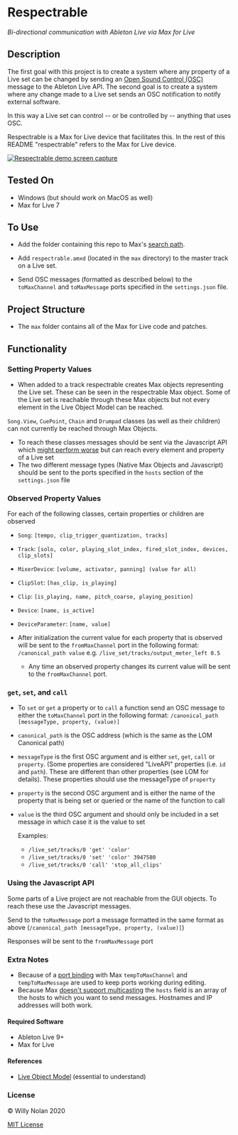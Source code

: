 # Respectrable
*Bi-directional communication with Ableton Live via Max for Live*

## Description
The first goal with this project is to create a system where any property of a Live set can be changed by sending an [Open Sound Control (OSC)](http://opensoundcontrol.org/introduction-osc) message to the Ableton Live API.
The second goal is to create a system where any change made to a Live set sends an OSC notification to notify external software.

In this way a Live set can control -- or be controlled by -- anything that uses OSC.

Respectrable is a Max for Live device that facilitates this. In the rest of this README "respectrable" refers to the Max for Live device.

[![Respectrable demo screen capture](https://i.imgur.com/IFKorea.jpg)](https://www.youtube.com/watch?time_continue=2&v=L1oF4Amrf9k "Respectrable demo screen capture")

## Tested On
- Windows (but should work on MacOS as well)
- Max for Live 7

## To Use
- Add the folder containing this repo to Max's [search path](https://docs.cycling74.com/max7/vignettes/search_path).

- Add `respectrable.amxd` (located in the `max` directory) to the master track on a Live set.

- Send OSC messages (formatted as described below) to the `toMaxChannel` and `toMaxMessage` ports specified in the `settings.json` file.

## Project Structure
- The `max` folder contains all of the Max for Live code and patches.

## Functionality
### Setting Property Values
- When added to a track respectrable creates Max objects representing the Live set. These can be seen in the respectrable Max object.
Some of the Live set is reachable through these Max objects but not every element in the Live Object Model can be reached. 

`Song.View`, `CuePoint`, `Chain` and `Drumpad` classes (as well as their children) can not currently be reached through Max Objects.

- To reach these classes messages should be sent via the Javascript API which [might perform worse](https://cycling74.com/forums/javascript-performance-vs-max-objects/) but can reach every element and property of a Live set
- The two different message types (Native Max Objects and Javascript) should be sent to the ports specified in the `hosts` section of the `settings.json` file

### Observed Property Values
For each of the following classes, certain properties or children are observed
- `Song`: `[tempo, clip_trigger_quantization, tracks]`
- `Track`: `[solo, color, playing_slot_index, fired_slot_index, devices, clip_slots]`
- `MixerDevice`: `[volume, activator, panning] (value for all)`
- `ClipSlot`: `[has_clip, is_playing]`
- `Clip`: `[is_playing, name, pitch_coarse, playing_position]`
- `Device`: `[name, is_active]`
- `DeviceParameter`: `[name, value]`
  
- After initialization the current value for each property that is observed will be sent to the `fromMaxChannel` port in the following format: `/canonical_path value`
    e.g. `/live_set/tracks/output_meter_left 0.5`

  - Any time an observed property changes its current value will be sent to the `fromMaxChannel` port.

### `get`, `set`, and `call`
- To `set` or `get` a property or to `call` a function send an OSC message to either the `toMaxChannel` port in the following format:
  `/canonical_path [messageType, property, (value)]`


- `canonical_path` is the OSC address (which is the same as the LOM Canonical path)
- `messageType` is the first OSC argument and is either `set`, `get`, `call` or `property`. (Some properties are considered "LiveAPI" properties (i.e. `id` and `path`). These are different than other properties (see LOM for details). These properties should use the messageType of `property`
- `property` is the second OSC argument and is either the name of the property that is being set or queried or the name of the function to call
- `value` is the third OSC argument and should only be included in a set message in which case it is the value to set

    Examples:
    - `/live_set/tracks/0 'get' 'color'`
    - `/live_set/tracks/0 'set' 'color' 3947580`
    - `/live_set/tracks/0 'call' 'stop_all_clips'`

### Using the Javascript API
Some parts of a Live project are not reachable from the GUI objects. To reach these use the Javascript messages.

Send to the `toMaxMessage` port a message formatted in the same format as above (`/canonical_path [messageType, property, (value)]`)

Responses will be sent to the `fromMaxMessage` port

### Extra Notes
- Because of a [port binding](https://cycling74.com/forums/udpreceive-not-really-working-binding-for-osc/) with Max `tempToMaxChannel` and `tempToMaxMessage` are used to keep ports working during editing.
- Because Max [doesn't support multicasting](https://cycling74.com/forums/udp-multicast-messages-without-java) the `hosts` field is an array of the hosts to which you want to send messages.  Hostnames and IP addresses will both work.

#### Required Software
- Ableton Live 9+
- Max for Live

#### References
- [Live Object Model](https://docs.cycling74.com/max7/vignettes/live_object_model) (essential to understand)

### License

:copyright: Willy Nolan 2020

[MIT License](https://en.wikipedia.org/wiki/MIT_License)
